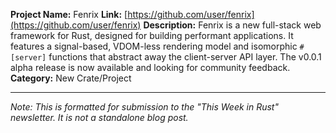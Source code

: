 **Project Name:** Fenrix
**Link:** [https://github.com/user/fenrix](https://github.com/user/fenrix)
**Description:** Fenrix is a new full-stack web framework for Rust, designed for building performant applications. It features a signal-based, VDOM-less rendering model and isomorphic `#[server]` functions that abstract away the client-server API layer. The v0.0.1 alpha release is now available and looking for community feedback.
**Category:** New Crate/Project

---
*Note: This is formatted for submission to the "This Week in Rust" newsletter. It is not a standalone blog post.*